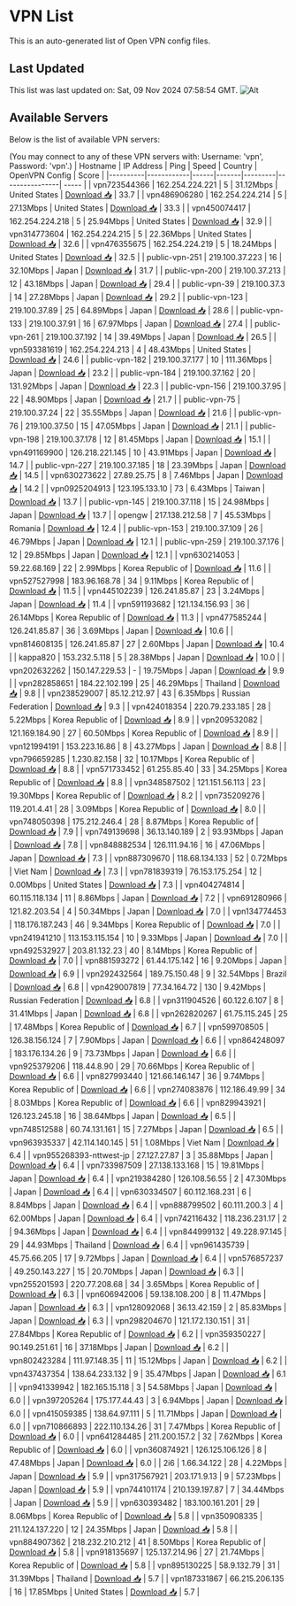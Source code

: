 # VPN List

This is an auto-generated list of Open VPN config files.

## Last Updated

This list was last updated on: Sat, 09 Nov 2024 07:58:54 GMT.
![Alt](https://repobeats.axiom.co/api/embed/186b98318ef1479477931607c1ad7d823f12451f.svg "Repobeats analytics image")

## Available Servers

Below is the list of available VPN servers:

(You may connect to any of these VPN servers with: Username: 'vpn', Password: 'vpn'.)
| Hostname | IP Address | Ping | Speed | Country | OpenVPN Config | Score |
|----------|------------|------|-------|---------|----------------| ----- |
| vpn723544366 | 162.254.224.221 | 5 | 31.12Mbps | United States | [Download 📥](./configs/server_0_US.ovpn) | 33.7 |
| vpn486906280 | 162.254.224.214 | 5 | 27.13Mbps | United States | [Download 📥](./configs/server_1_US.ovpn) | 33.3 |
| vpn450074417 | 162.254.224.218 | 5 | 25.94Mbps | United States | [Download 📥](./configs/server_2_US.ovpn) | 32.9 |
| vpn314773604 | 162.254.224.215 | 5 | 22.36Mbps | United States | [Download 📥](./configs/server_3_US.ovpn) | 32.6 |
| vpn476355675 | 162.254.224.219 | 5 | 18.24Mbps | United States | [Download 📥](./configs/server_4_US.ovpn) | 32.5 |
| public-vpn-251 | 219.100.37.223 | 16 | 32.10Mbps | Japan | [Download 📥](./configs/server_5_JP.ovpn) | 31.7 |
| public-vpn-200 | 219.100.37.213 | 12 | 43.18Mbps | Japan | [Download 📥](./configs/server_6_JP.ovpn) | 29.4 |
| public-vpn-39 | 219.100.37.3 | 14 | 27.28Mbps | Japan | [Download 📥](./configs/server_7_JP.ovpn) | 29.2 |
| public-vpn-123 | 219.100.37.89 | 25 | 64.89Mbps | Japan | [Download 📥](./configs/server_8_JP.ovpn) | 28.6 |
| public-vpn-133 | 219.100.37.91 | 16 | 67.97Mbps | Japan | [Download 📥](./configs/server_9_JP.ovpn) | 27.4 |
| public-vpn-261 | 219.100.37.192 | 14 | 39.49Mbps | Japan | [Download 📥](./configs/server_10_JP.ovpn) | 26.5 |
| vpn593381619 | 162.254.224.213 | 4 | 48.43Mbps | United States | [Download 📥](./configs/server_11_US.ovpn) | 24.6 |
| public-vpn-182 | 219.100.37.177 | 10 | 111.36Mbps | Japan | [Download 📥](./configs/server_12_JP.ovpn) | 23.2 |
| public-vpn-184 | 219.100.37.162 | 20 | 131.92Mbps | Japan | [Download 📥](./configs/server_13_JP.ovpn) | 22.3 |
| public-vpn-156 | 219.100.37.95 | 22 | 48.90Mbps | Japan | [Download 📥](./configs/server_14_JP.ovpn) | 21.7 |
| public-vpn-75 | 219.100.37.24 | 22 | 35.55Mbps | Japan | [Download 📥](./configs/server_15_JP.ovpn) | 21.6 |
| public-vpn-76 | 219.100.37.50 | 15 | 47.05Mbps | Japan | [Download 📥](./configs/server_16_JP.ovpn) | 21.1 |
| public-vpn-198 | 219.100.37.178 | 12 | 81.45Mbps | Japan | [Download 📥](./configs/server_17_JP.ovpn) | 15.1 |
| vpn491169900 | 126.218.221.145 | 10 | 43.91Mbps | Japan | [Download 📥](./configs/server_18_JP.ovpn) | 14.7 |
| public-vpn-227 | 219.100.37.185 | 18 | 23.39Mbps | Japan | [Download 📥](./configs/server_19_JP.ovpn) | 14.5 |
| vpn630273622 | 27.89.25.75 | 8 | 7.46Mbps | Japan | [Download 📥](./configs/server_20_JP.ovpn) | 14.2 |
| vpn0925204913 | 123.195.133.10 | 73 | 6.43Mbps | Taiwan | [Download 📥](./configs/server_21_TW.ovpn) | 13.7 |
| public-vpn-145 | 219.100.37.118 | 15 | 24.98Mbps | Japan | [Download 📥](./configs/server_22_JP.ovpn) | 13.7 |
| opengw | 217.138.212.58 | 7 | 45.53Mbps | Romania | [Download 📥](./configs/server_23_RO.ovpn) | 12.4 |
| public-vpn-153 | 219.100.37.109 | 26 | 46.79Mbps | Japan | [Download 📥](./configs/server_24_JP.ovpn) | 12.1 |
| public-vpn-259 | 219.100.37.176 | 12 | 29.85Mbps | Japan | [Download 📥](./configs/server_25_JP.ovpn) | 12.1 |
| vpn630214053 | 59.22.68.169 | 22 | 2.99Mbps | Korea Republic of | [Download 📥](./configs/server_26_KR.ovpn) | 11.6 |
| vpn527527998 | 183.96.168.78 | 34 | 9.11Mbps | Korea Republic of | [Download 📥](./configs/server_27_KR.ovpn) | 11.5 |
| vpn445102239 | 126.241.85.87 | 23 | 3.24Mbps | Japan | [Download 📥](./configs/server_28_JP.ovpn) | 11.4 |
| vpn591193682 | 121.134.156.93 | 36 | 26.14Mbps | Korea Republic of | [Download 📥](./configs/server_29_KR.ovpn) | 11.3 |
| vpn477585244 | 126.241.85.87 | 36 | 3.69Mbps | Japan | [Download 📥](./configs/server_30_JP.ovpn) | 10.6 |
| vpn814608135 | 126.241.85.87 | 27 | 2.60Mbps | Japan | [Download 📥](./configs/server_31_JP.ovpn) | 10.4 |
| kappa820 | 153.232.5.118 | 5 | 28.38Mbps | Japan | [Download 📥](./configs/server_32_JP.ovpn) | 10.0 |
| vpn202632262 | 150.147.229.53 | - | 19.75Mbps | Japan | [Download 📥](./configs/server_33_JP.ovpn) | 9.9 |
| vpn282858651 | 184.22.102.199 | 25 | 46.29Mbps | Thailand | [Download 📥](./configs/server_34_TH.ovpn) | 9.8 |
| vpn238529007 | 85.12.212.97 | 43 | 6.35Mbps | Russian Federation | [Download 📥](./configs/server_35_RU.ovpn) | 9.3 |
| vpn424018354 | 220.79.233.185 | 28 | 5.22Mbps | Korea Republic of | [Download 📥](./configs/server_36_KR.ovpn) | 8.9 |
| vpn209532082 | 121.169.184.90 | 27 | 60.50Mbps | Korea Republic of | [Download 📥](./configs/server_37_KR.ovpn) | 8.9 |
| vpn121994191 | 153.223.16.86 | 8 | 43.27Mbps | Japan | [Download 📥](./configs/server_38_JP.ovpn) | 8.8 |
| vpn796659285 | 1.230.82.158 | 32 | 10.17Mbps | Korea Republic of | [Download 📥](./configs/server_39_KR.ovpn) | 8.8 |
| vpn571733452 | 61.255.85.40 | 33 | 34.25Mbps | Korea Republic of | [Download 📥](./configs/server_40_KR.ovpn) | 8.8 |
| vpn348587502 | 121.151.56.113 | 23 | 19.30Mbps | Korea Republic of | [Download 📥](./configs/server_41_KR.ovpn) | 8.2 |
| vpn735209276 | 119.201.4.41 | 28 | 3.09Mbps | Korea Republic of | [Download 📥](./configs/server_42_KR.ovpn) | 8.0 |
| vpn748050398 | 175.212.246.4 | 28 | 8.87Mbps | Korea Republic of | [Download 📥](./configs/server_43_KR.ovpn) | 7.9 |
| vpn749139698 | 36.13.140.189 | 2 | 93.93Mbps | Japan | [Download 📥](./configs/server_44_JP.ovpn) | 7.8 |
| vpn848882534 | 126.111.94.16 | 16 | 47.06Mbps | Japan | [Download 📥](./configs/server_45_JP.ovpn) | 7.3 |
| vpn887309670 | 118.68.134.133 | 52 | 0.72Mbps | Viet Nam | [Download 📥](./configs/server_46_VN.ovpn) | 7.3 |
| vpn781839319 | 76.153.175.254 | 12 | 0.00Mbps | United States | [Download 📥](./configs/server_47_US.ovpn) | 7.3 |
| vpn404274814 | 60.115.118.134 | 11 | 8.86Mbps | Japan | [Download 📥](./configs/server_48_JP.ovpn) | 7.2 |
| vpn691280966 | 121.82.203.54 | 4 | 50.34Mbps | Japan | [Download 📥](./configs/server_49_JP.ovpn) | 7.0 |
| vpn134774453 | 118.176.187.243 | 46 | 9.34Mbps | Korea Republic of | [Download 📥](./configs/server_50_KR.ovpn) | 7.0 |
| vpn241941210 | 113.153.115.154 | 10 | 9.33Mbps | Japan | [Download 📥](./configs/server_51_JP.ovpn) | 7.0 |
| vpn492532927 | 203.81.132.23 | 40 | 8.14Mbps | Korea Republic of | [Download 📥](./configs/server_52_KR.ovpn) | 7.0 |
| vpn881593272 | 61.44.175.142 | 16 | 9.20Mbps | Japan | [Download 📥](./configs/server_53_JP.ovpn) | 6.9 |
| vpn292432564 | 189.75.150.48 | 9 | 32.54Mbps | Brazil | [Download 📥](./configs/server_54_BR.ovpn) | 6.8 |
| vpn429007819 | 77.34.164.72 | 130 | 9.42Mbps | Russian Federation | [Download 📥](./configs/server_55_RU.ovpn) | 6.8 |
| vpn311904526 | 60.122.6.107 | 8 | 31.41Mbps | Japan | [Download 📥](./configs/server_56_JP.ovpn) | 6.8 |
| vpn262820267 | 61.75.115.245 | 25 | 17.48Mbps | Korea Republic of | [Download 📥](./configs/server_57_KR.ovpn) | 6.7 |
| vpn599708505 | 126.38.156.124 | 7 | 7.90Mbps | Japan | [Download 📥](./configs/server_58_JP.ovpn) | 6.6 |
| vpn864248097 | 183.176.134.26 | 9 | 73.73Mbps | Japan | [Download 📥](./configs/server_59_JP.ovpn) | 6.6 |
| vpn925379206 | 118.44.8.90 | 29 | 70.66Mbps | Korea Republic of | [Download 📥](./configs/server_60_KR.ovpn) | 6.6 |
| vpn827993440 | 121.66.146.147 | 36 | 9.74Mbps | Korea Republic of | [Download 📥](./configs/server_61_KR.ovpn) | 6.6 |
| vpn274083876 | 112.186.49.99 | 34 | 8.03Mbps | Korea Republic of | [Download 📥](./configs/server_62_KR.ovpn) | 6.6 |
| vpn829943921 | 126.123.245.18 | 16 | 38.64Mbps | Japan | [Download 📥](./configs/server_63_JP.ovpn) | 6.5 |
| vpn748512588 | 60.74.131.161 | 15 | 7.27Mbps | Japan | [Download 📥](./configs/server_64_JP.ovpn) | 6.5 |
| vpn963935337 | 42.114.140.145 | 51 | 1.08Mbps | Viet Nam | [Download 📥](./configs/server_65_VN.ovpn) | 6.4 |
| vpn955268393-nttwest-jp | 27.127.27.87 | 3 | 35.88Mbps | Japan | [Download 📥](./configs/server_66_JP.ovpn) | 6.4 |
| vpn733987509 | 27.138.133.168 | 15 | 19.81Mbps | Japan | [Download 📥](./configs/server_67_JP.ovpn) | 6.4 |
| vpn219384280 | 126.108.56.55 | 2 | 47.30Mbps | Japan | [Download 📥](./configs/server_68_JP.ovpn) | 6.4 |
| vpn630334507 | 60.112.168.231 | 6 | 8.84Mbps | Japan | [Download 📥](./configs/server_69_JP.ovpn) | 6.4 |
| vpn888799502 | 60.111.200.3 | 4 | 62.00Mbps | Japan | [Download 📥](./configs/server_70_JP.ovpn) | 6.4 |
| vpn742116432 | 118.236.231.17 | 2 | 94.36Mbps | Japan | [Download 📥](./configs/server_71_JP.ovpn) | 6.4 |
| vpn844999132 | 49.228.97.145 | 29 | 44.93Mbps | Thailand | [Download 📥](./configs/server_72_TH.ovpn) | 6.4 |
| vpn961435739 | 45.75.66.205 | 17 | 9.72Mbps | Japan | [Download 📥](./configs/server_73_JP.ovpn) | 6.4 |
| vpn576857237 | 49.250.143.227 | 15 | 20.70Mbps | Japan | [Download 📥](./configs/server_74_JP.ovpn) | 6.3 |
| vpn255201593 | 220.77.208.68 | 34 | 3.65Mbps | Korea Republic of | [Download 📥](./configs/server_75_KR.ovpn) | 6.3 |
| vpn606942006 | 59.138.108.200 | 8 | 11.47Mbps | Japan | [Download 📥](./configs/server_76_JP.ovpn) | 6.3 |
| vpn128092068 | 36.13.42.159 | 2 | 85.83Mbps | Japan | [Download 📥](./configs/server_77_JP.ovpn) | 6.3 |
| vpn298204670 | 121.172.130.151 | 31 | 27.84Mbps | Korea Republic of | [Download 📥](./configs/server_78_KR.ovpn) | 6.2 |
| vpn359350227 | 90.149.251.61 | 16 | 37.18Mbps | Japan | [Download 📥](./configs/server_79_JP.ovpn) | 6.2 |
| vpn802423284 | 111.97.148.35 | 11 | 15.12Mbps | Japan | [Download 📥](./configs/server_80_JP.ovpn) | 6.2 |
| vpn437437354 | 138.64.233.132 | 9 | 35.47Mbps | Japan | [Download 📥](./configs/server_81_JP.ovpn) | 6.1 |
| vpn941339942 | 182.165.15.118 | 3 | 54.58Mbps | Japan | [Download 📥](./configs/server_82_JP.ovpn) | 6.0 |
| vpn397205264 | 175.177.44.43 | 3 | 6.94Mbps | Japan | [Download 📥](./configs/server_83_JP.ovpn) | 6.0 |
| vpn415059385 | 138.64.97.111 | 5 | 11.71Mbps | Japan | [Download 📥](./configs/server_84_JP.ovpn) | 6.0 |
| vpn710866893 | 222.110.134.26 | 31 | 7.47Mbps | Korea Republic of | [Download 📥](./configs/server_85_KR.ovpn) | 6.0 |
| vpn641284485 | 211.200.157.2 | 32 | 7.62Mbps | Korea Republic of | [Download 📥](./configs/server_86_KR.ovpn) | 6.0 |
| vpn360874921 | 126.125.106.126 | 8 | 47.48Mbps | Japan | [Download 📥](./configs/server_87_JP.ovpn) | 6.0 |
| 2i6 | 1.66.34.122 | 28 | 4.22Mbps | Japan | [Download 📥](./configs/server_88_JP.ovpn) | 5.9 |
| vpn317567921 | 203.171.9.13 | 9 | 57.23Mbps | Japan | [Download 📥](./configs/server_89_JP.ovpn) | 5.9 |
| vpn744101174 | 210.139.197.87 | 7 | 34.44Mbps | Japan | [Download 📥](./configs/server_90_JP.ovpn) | 5.9 |
| vpn630393482 | 183.100.161.201 | 29 | 8.06Mbps | Korea Republic of | [Download 📥](./configs/server_91_KR.ovpn) | 5.8 |
| vpn350908335 | 211.124.137.220 | 12 | 24.35Mbps | Japan | [Download 📥](./configs/server_92_JP.ovpn) | 5.8 |
| vpn884907362 | 218.232.210.212 | 41 | 8.50Mbps | Korea Republic of | [Download 📥](./configs/server_93_KR.ovpn) | 5.8 |
| vpn918135697 | 125.137.214.96 | 27 | 21.74Mbps | Korea Republic of | [Download 📥](./configs/server_94_KR.ovpn) | 5.8 |
| vpn895130225 | 58.9.132.79 | 31 | 31.39Mbps | Thailand | [Download 📥](./configs/server_95_TH.ovpn) | 5.7 |
| vpn187331867 | 66.215.206.135 | 16 | 17.85Mbps | United States | [Download 📥](./configs/server_96_US.ovpn) | 5.7 |
